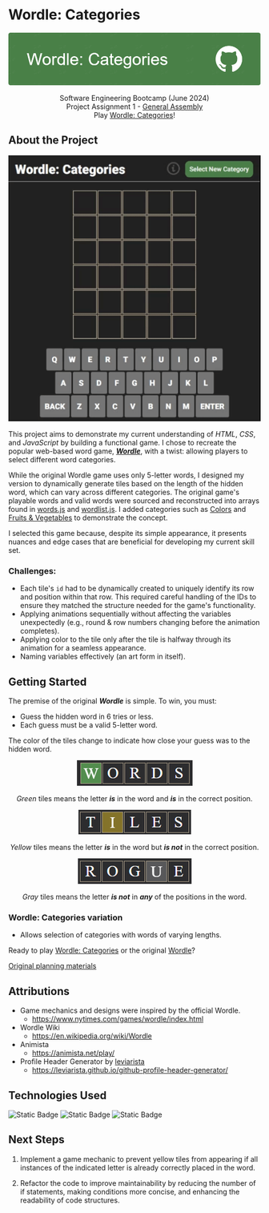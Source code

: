 
# Wordle: Categories

<div align="center">

![a green background banner with "Wordle: Categories" in white font to the left and white github logo to the right](./resources/github-header-image.png)

Software Engineering Bootcamp (June 2024)<br>
Project Assignment 1 - [General Assembly](https://generalassemb.ly/)<br>
Play [Wordle: Categories](https://jpham4801.github.io/wordle-game/)!

</div>

## About the Project

<div align="center"><img alt="Wordle category gameplay showing a 5x6 grid and on screen keyboard. The player guesses the word by typing letters and the game highlights the correct, misplaced, and invalid letters in each position." src="./resources/wordle_gameplay.gif"></div>

This project aims to demonstrate my current understanding of *HTML*, *CSS*, and *JavaScript* by building a functional game. I chose to recreate the popular web-based word game, ***[Wordle](https://www.nytimes.com/games/wordle/index.html)***, with a twist: allowing players to select different word categories.

While the original Wordle game uses only 5-letter words, I designed my version to dynamically generate tiles based on the length of the hidden word, which can vary across different categories. The original game's playable words and valid words were sourced and reconstructed into arrays found in [words.js](https://github.com/JPham4801/wordle-game/blob/main/js/words.js) and [wordlist.js](https://github.com/JPham4801/wordle-game/blob/main/js/wordlist.js). I added categories such as [Colors](https://github.com/JPham4801/wordle-game/blob/main/js/colors.js) and [Fruits & Vegetables](https://github.com/JPham4801/wordle-game/blob/main/js/fruitsAndVegetables.js) to demonstrate the concept.

I selected this game because, despite its simple appearance, it presents nuances and edge cases that are beneficial for developing my current skill set.

### Challenges:

- Each tile's `id` had to be dynamically created to uniquely identify its row and position within that row. This required careful handling of the IDs to ensure they matched the structure needed for the game's functionality.
- Applying animations sequentially without affecting the variables unexpectedly (e.g., round & row numbers changing before the animation completes).
- Applying color to the tile only after the tile is halfway through its animation for a seamless appearance.
- Naming variables effectively (an art form in itself).

## Getting Started
The premise of the original ***Wordle*** is simple. To win, you must:
- Guess the hidden word in 6 tries or less.
- Each guess must be a valid 5-letter word.

The color of the tiles change to indicate how close your guess was to the hidden word.

<div align="center">
<img alt="a row of wordle tiles showing the word 'WORDS'. The letter 'W' tile in the word is highlighted green" src="./resources/green-tile-example.png">

*Green* tiles means the letter ***is*** in the word and ***is*** in the correct position.

<img alt="a row of wordle tiles showing the word 'TILES'. The letter 'I' tile in the word is highlighted yellow" src="./resources/yellow-tile-example.png">

*Yellow* tiles means the letter ***is*** in the word but ***is not*** in the correct position.

<img alt="a row of wordle tiles showing the word 'ROGUE'. The letter 'U' tile in the word is highlighted gray" src="./resources/gray-tile-example.png">

*Gray* tiles means the letter ***is not*** in ***any*** of the positions in the word.
</div>

### Wordle: Categories variation

- Allows selection of categories with words of varying lengths.

Ready to play [Wordle: Categories](https://jpham4801.github.io/wordle-game/) or the original [Wordle](https://www.nytimes.com/games/wordle/index.html)?

[Original planning materials](https://github.com/JPham4801/wordle-game/blob/main/planning-material.md)

## Attributions

- Game mechanics and designs were inspired by the official Wordle.
    * https://www.nytimes.com/games/wordle/index.html
- Wordle Wiki
    * https://en.wikipedia.org/wiki/Wordle
- Animista
    * https://animista.net/play/
- Profile Header Generator by [leviarista](https://github.com/leviarista)
    * https://leviarista.github.io/github-profile-header-generator/

## Technologies Used

![Static Badge](https://img.shields.io/badge/JAVASCRIPT-yellow?style=for-the-badge&logo=javascript&logoColor=white&labelColor=black)
![Static Badge](https://img.shields.io/badge/HTML-green?style=for-the-badge&logo=HTML5&logoColor=white&labelColor=black)
![Static Badge](https://img.shields.io/badge/CSS-blue?style=for-the-badge&logo=CSS3&logoColor=white&labelColor=black)



## Next Steps

1. Implement a game mechanic to prevent yellow tiles from appearing if all instances of the indicated letter is already correctly placed in the word.

2. Refactor the code to improve maintainability by reducing the number of if statements, making conditions more concise, and enhancing the readability of code structures.